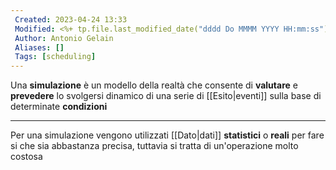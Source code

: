 ```yaml
---
 Created: 2023-04-24 13:33
 Modified: <%+ tp.file.last_modified_date("dddd Do MMMM YYYY HH:mm:ss") %>
 Author: Antonio Gelain
 Aliases: []
 Tags: [scheduling]
---
```


Una **simulazione** è un modello della realtà che consente di **valutare** e **prevedere** lo svolgersi dinamico di una serie di [[Esito|eventi]] sulla base di determinate **condizioni**

---

Per una simulazione vengono utilizzati [[Dato|dati]] **statistici** o **reali** per fare si che sia abbastanza precisa, tuttavia si tratta di un'operazione molto costosa